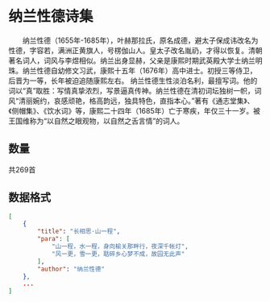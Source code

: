 # 纳兰性德诗集

　　纳兰性德（1655年-1685年），叶赫那拉氏，原名成德，避太子保成讳改名为性德，字容若，满洲正黄旗人，号楞伽山人。皇太子改名胤礽，才得以恢复。清朝著名词人，词风与李煜相似。纳兰出身显赫，父亲是康熙时期武英殿大学士纳兰明珠。纳兰性德自幼修文习武，康熙十五年（1676年）高中进士。初授三等侍卫，后晋为一等，长年被迫追随康熙左右。 纳兰性德生性淡泊名利，最擅写词。他的词以“真”取胜：写情真挚浓烈，写景逼真传神。纳兰性德在清初词坛独树一帜，词风“清丽婉约，哀感顽艳，格高韵远，独具特色，直指本心。”著有《通志堂集》、《侧帽集》、《饮水词》等，康熙二十四年（1685年）亡于寒疾，年仅三十一岁。被王国维称为“以自然之眼观物，以自然之舌言情”的词人。

## 数量

共269首

## 数据格式

```json
[
    {
        "title": "长相思·山一程",
        "para": [
            "山一程，水一程，身向榆关那畔行，夜深千帐灯",
            "风一更，雪一更，聒碎乡心梦不成，故园无此声"
        ],
        "author": "纳兰性德"
    },
    ...
]
```